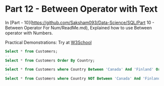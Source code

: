 # **Part 12 - Between Operator with Text**

In [Part - 10](https://github.com/Saksham093/Data-Science/SQL/Part 10 - Between Operator For Num/ReadMe.md), Explained how to use Between operator with Numbers.
  
Practical Demonstrations: Try at [W3School](https://www.w3schools.com/sql/trysql.asp?filename=trysql_select_all)

```sql
Select * from Customers;
-- 
Select * from Customers Order By Country;
-- 
Select * from Customers where Country Between 'Canada' And 'Finland' Order By Country;
-- 
Select * from Customers where Country NOT Between 'Canada' And 'Finland' Order By Country;
```
